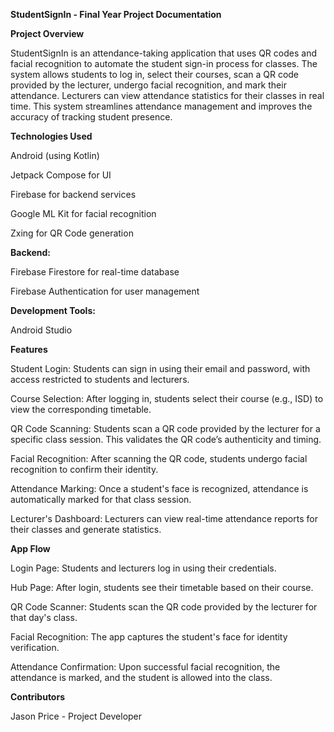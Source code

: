 **StudentSignIn - Final Year Project Documentation**

**Project Overview**

StudentSignIn is an attendance-taking application that uses QR codes and facial recognition to automate the student sign-in process for classes. The system allows students to log in, select their courses, scan a QR code provided by the lecturer, undergo facial recognition, and mark their attendance. Lecturers can view attendance statistics for their classes in real time. This system streamlines attendance management and improves the accuracy of tracking student presence.

**Technologies Used**

Android (using Kotlin)

Jetpack Compose for UI

Firebase for backend services

Google ML Kit for facial recognition

Zxing for QR Code generation

**Backend:**

Firebase Firestore for real-time database

Firebase Authentication for user management

**Development Tools:**

Android Studio

**Features**

Student Login: Students can sign in using their email and password, with access restricted to students and lecturers.

Course Selection: After logging in, students select their course (e.g., ISD) to view the corresponding timetable.

QR Code Scanning: Students scan a QR code provided by the lecturer for a specific class session. This validates the QR code’s authenticity and timing.

Facial Recognition: After scanning the QR code, students undergo facial recognition to confirm their identity.

Attendance Marking: Once a student's face is recognized, attendance is automatically marked for that class session.

Lecturer's Dashboard: Lecturers can view real-time attendance reports for their classes and generate statistics.

**App Flow**

Login Page: Students and lecturers log in using their credentials.

Hub Page: After login, students see their timetable based on their course.

QR Code Scanner: Students scan the QR code provided by the lecturer for that day's class.

Facial Recognition: The app captures the student's face for identity verification.

Attendance Confirmation: Upon successful facial recognition, the attendance is marked, and the student is allowed into the class.

**Contributors**

Jason Price - Project Developer
